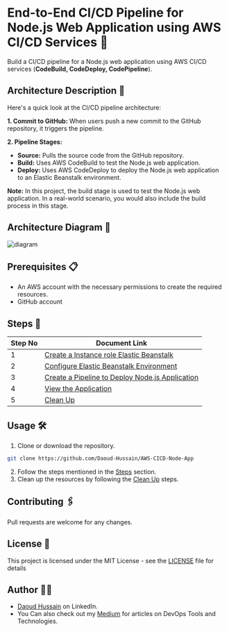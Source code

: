 # End-to-End CI/CD Pipeline for Node.js Web Application using AWS CI/CD Services 🚀

Build a CI/CD pipeline for a Node.js web application using AWS CI/CD services (**CodeBuild, CodeDeploy, CodePipeline**).

## Architecture Description 📝

Here's a quick look at the CI/CD pipeline architecture:

**1. Commit to GitHub:** When users push a new commit to the GitHub repository, it triggers the pipeline. 

**2. Pipeline Stages:** 

- **Source:** Pulls the source code from the GitHub repository.
- **Build:** Uses AWS CodeBuild to test the Node.js web application.
- **Deploy:** Uses AWS CodeDeploy to deploy the Node.js web application to an Elastic Beanstalk environment.

**Note:** In this project, the build stage is used to test the Node.js web application. In a real-world scenario, you would also include the build process in this stage.

## Architecture Diagram 📌
![diagram](https://github.com/user-attachments/assets/c5919c0d-8e00-4c74-a22a-79058b45c67d)

## Prerequisites 📋

- An AWS account with the necessary permissions to create the required resources.
- GitHub account

## Steps 📝

| Step No | Document Link |
| ------ | ------ |
| 1 | [Create a Instance role Elastic Beanstalk][Step-1] |
| 2 | [Configure Elastic Beanstalk Environment][Step-2] |
| 3 | [Create a Pipeline to Deploy Node.js Application][Step-3] |
| 4 | [View the Application][Step-4] |
| 5 | [Clean Up][Step-5] |


   [Step-1]: <./Steps/step1.md>
   [Step-2]: <./Steps/step2.md>   
   [Step-3]: <./Steps/step3.md>
   [Step-4]: <./Steps/step4.md>
   [Step-5]: <./Steps/step5.md>

## Usage 🛠️

1. Clone or download the repository.
```sh
git clone https://github.com/Daoud-Hussain/AWS-CICD-Node-App
```
2. Follow the steps mentioned in the [Steps](#steps-) section.
3. Clean up the resources by following the [Clean Up](./Steps/step5.md) steps.

## Contributing 🖇️

Pull requests are welcome for any changes.

## License 📄

This project is licensed under the MIT License - see the [LICENSE](LICENSE) file for details

## Author 🙋‍♂

- [Daoud Hussain](https://www.linkedin.com/in/daoud-hussain/) on LinkedIn.
- You Can also check out my [Medium](https://medium.com/@dev.daoudhussain) for articles on DevOps Tools and Technologies.️
